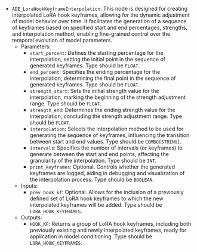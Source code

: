 - `ADE_LoraHookKeyframeInterpolation`: This node is designed for creating interpolated LoRA hook keyframes, allowing for the dynamic adjustment of model behavior over time. It facilitates the generation of a sequence of keyframes based on specified start and end percentages, strengths, and interpolation method, enabling fine-grained control over the temporal evolution of model parameters.
    - Parameters:
        - `start_percent`: Defines the starting percentage for the interpolation, setting the initial point in the sequence of generated keyframes. Type should be `FLOAT`.
        - `end_percent`: Specifies the ending percentage for the interpolation, determining the final point in the sequence of generated keyframes. Type should be `FLOAT`.
        - `strength_start`: Sets the initial strength value for the interpolation, marking the beginning of the strength adjustment range. Type should be `FLOAT`.
        - `strength_end`: Determines the ending strength value for the interpolation, concluding the strength adjustment range. Type should be `FLOAT`.
        - `interpolation`: Selects the interpolation method to be used for generating the sequence of keyframes, influencing the transition between start and end values. Type should be `COMBO[STRING]`.
        - `intervals`: Specifies the number of intervals (or keyframes) to generate between the start and end points, affecting the granularity of the interpolation. Type should be `INT`.
        - `print_keyframes`: Optional. Controls whether the generated keyframes are logged, aiding in debugging and visualization of the interpolation process. Type should be `BOOLEAN`.
    - Inputs:
        - `prev_hook_kf`: Optional. Allows for the inclusion of a previously defined set of LoRA hook keyframes to which the new interpolated keyframes will be added. Type should be `LORA_HOOK_KEYFRAMES`.
    - Outputs:
        - `HOOK_KF`: Returns a group of LoRA hook keyframes, including both previously existing and newly interpolated keyframes, ready for application in model conditioning. Type should be `LORA_HOOK_KEYFRAMES`.
